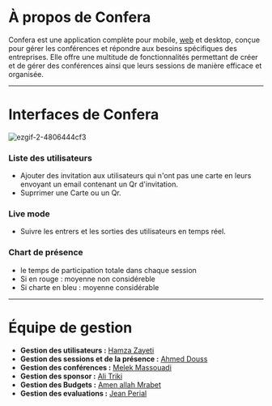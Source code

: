 # À propos de Confera

Confera est une application complète pour mobile, [web]([https://github.com/LukaTN/PIDEV3A29](https://github.com/ahmeddouss/conferaWeb)) et desktop, conçue pour gérer les conférences et répondre aux besoins spécifiques des entreprises. Elle offre une multitude de fonctionnalités permettant de créer et de gérer des conférences ainsi que leurs sessions de manière efficace et organisée.



---
# Interfaces de Confera

![ezgif-2-4806444cf3](https://github.com/LukaTN/PIDEV3A29/assets/118319834/9dfb119e-d520-4a42-8f42-ee6a92074f8d)

### Liste des utilisateurs
- Ajouter des invitation aux utilisateurs qui n'ont pas une carte en leurs envoyant un email contenant un Qr d'invitation.
- Suprrimer une Carte ou un Qr.

### Live mode
- Suivre les entrers et les sorties des utilisateurs en temps réel.

### Chart de présence
- le temps de participation totale dans chaque session
- Si en rouge : moyenne non considéreble
- Si charte en bleu : moyenne considérable

---

# Équipe de gestion

- **Gestion des utilisateurs :** [Hamza Zayeti](https://github.com/zayatihamza)
- **Gestion des sessions et de la présence :** [Ahmed Douss](https://github.com/ahmeddouss)
- **Gestion des conférences :** [Melek Massouadi](https://github.com/LukaTN) 
- **Gestion des sponsor :** [Ali Triki](https://github.com/Alilovez)
- **Gestion des Budgets :** [Amen allah Mrabet](https://github.com/AmenAllahMrabet)
- **Gestion des evaluations :** [Jean Perial](https://github.com/AmenAllahMrabet)
